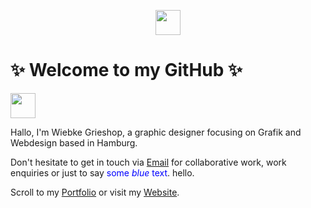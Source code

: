 <p align="center"> <img src="https://media.giphy.com/media/3oEduPYHQCqxnwGeQw/giphy.gif" width="40" height="40" /> </p>

# ✨ Welcome to my GitHub ✨

<img src="https://media.giphy.com/media/vFKqnCdLPNOKc/giphy.gif" width="40" height="40" />







Hallo, I'm Wiebke Grieshop, a graphic designer focusing on Grafik and Webdesign based in Hamburg.

Don't hesitate to get in touch via [Email](mailto:hallo@wiebkegrieshop.com) for collaborative work, work enquiries or just to say <span style="color:blue">some *blue* text</span>. hello. 

Scroll to my [Portfolio](https://wiebkegrieshop.com/portfolio.pdf) or visit my [Website](https://wiebkegrieshop.com/).

